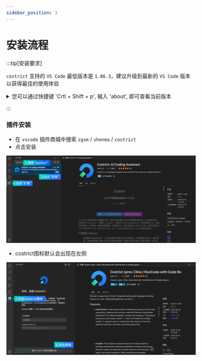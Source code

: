 ```yaml
---
sidebar_position: 1
---
```


# 安装流程



:::tip[安装要求]

`costrict` 支持的 `VS Code` 最低版本是 `1.86.3`，建议升级到最新的 `VS Code` 版本以获得最佳的使用体验

<details>
  <summary> 您可以通过快捷键 'Crtl + Shift + p', 输入 'about', 即可查看当前版本 </summary>

![img.png](img/version.png)

</details>

:::


### 插件安装

- 在 `vscode` 插件商城中搜索 `zgsm` / `shenma` / `costrict` 
- 点击安装

![img.png](install/install.png)

- costrict图标默认会出现在左侧

![img.png](install/login.png)
